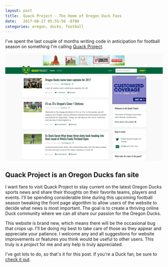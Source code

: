 ```yaml
---
layout: post
title:  Quack Project - The Home of Oregon Duck Fans
date:   2017-08-27 05:55:56 -0700
categories: oregon, ducks, football
---
```


I've spent the last couple of months writing code in anticipation for football season on something I'm calling [Quack Project](https://quackproject.com).

![Quack Project homepage](/images/posts/20170827/quackproject-screenshot.png)

## Quack Project is an Oregon Ducks fan site

I want fans to visit Quack Project to stay current on the latest Oregon Ducks sports news and share their thoughts on their favorite teams, players and events. I'll be spending considerable time during this upcoming football season tweaking the front page algorithm to allow users of the website to decide what news is most important. The goal is to create a thriving online Duck community where we can all share our passion for the Oregon Ducks.

This website is brand new, which means there will be the occasional bug that crops up. I'll be doing my best to take care of those as they appear and appreciate your patience. I welcome any and all suggestions for website improvements or features you think would be useful to other users. This truly is a *project* for me and any help is truly appreciated.

I've got lots to do, so that's it for this post. If you're a Duck fan, be sure to [check it out](https://quackproject.com).
